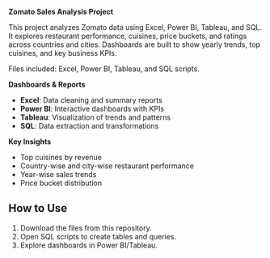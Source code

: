**Zomato Sales Analysis Project**

This project analyzes Zomato data using Excel, Power BI, Tableau, and SQL.
It explores restaurant performance, cuisines, price buckets, and ratings across countries and cities.
Dashboards are built to show yearly trends, top cuisines, and key business KPIs.

 Files included: Excel, Power BI, Tableau, and SQL scripts.

 **Dashboards & Reports**
- **Excel**: Data cleaning and summary reports  
- **Power BI**: Interactive dashboards with KPIs  
- **Tableau**: Visualization of trends and patterns  
- **SQL**: Data extraction and transformations  

**Key Insights**
- Top cuisines by revenue  
- Country-wise and city-wise restaurant performance  
- Year-wise sales trends  
- Price bucket distribution  

## How to Use
1. Download the files from this repository.  
2. Open SQL scripts to create tables and queries.  
3. Explore dashboards in Power BI/Tableau.  

